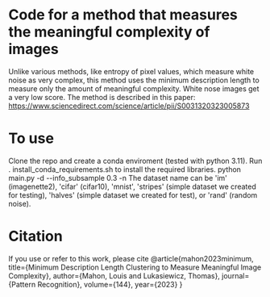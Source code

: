# Code for a method that measures the meaningful complexity of images
Unlike various methods, like entropy of pixel values, which measure white noise as very complex, this method uses the minimum description length to measure only the amount of meaningful complexity. White nose images get a very low score.
The method is described in this paper: https://www.sciencedirect.com/science/article/pii/S0031320323005873

# To use
Clone the repo and create a conda enviroment (tested with python 3.11).
Run . install_conda_requirements.sh to install the required libraries. 
python main.py -d <dataset-name> --info_subsample 0.3 -n <number-of-images-to-test>
The dataset name can be 'im' (imagenette2), 'cifar' (cifar10), 'mnist', 'stripes' (simple dataset we created for testing), 'halves' (simple dataset we created for test), or 'rand' (random noise).

# Citation
If you use or refer to this work, please cite 
@article{mahon2023minimum,
  title={Minimum Description Length Clustering to Measure Meaningful Image Complexity},
  author={Mahon, Louis and Lukasiewicz, Thomas},
  journal={Pattern Recognition},
  volume={144},
  year={2023}
}
